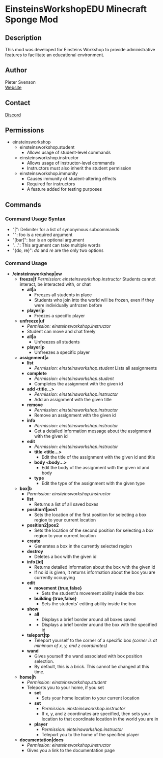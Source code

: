 # EinsteinsWorkshopEDU Minecraft Sponge Mod

## Description
This mod was developed for Einsteins Workshop to provide administrative features to facilitate an educational environment.

## Author
Pieter Svenson  
[Website](www.pietersvenson.com)

## Contact
[Discord](https://discord.gg/gJXyaU)

## Permissions
- einsteinsworkshop
  - einsteinsworkshop.student
    - Allows usage of student-level commands
  - einsteinsworkshop.instructor
    - Allows usage of instructor-level commands
    - Instructors must also inherit the student permission
  - einsteinsworkshop.immunity
    - Causes immunity of student-altering effects
    - Required for instructors
    - A feature added for testing purposes


## Commands
### Command Usage Syntax
- "|": Delimiter for a list of synonymous subcommands
- "<foo>": foo is a required argument
- "[bar]": bar is an optional argument
- "...": This argument can take multiple words
- "{do, re}": *do* and *re* are the only two options

### Command Usage
- **/einsteinsworkshop|ew**
  - **freeze|f**
    *Permission: einsteinsworkshop.instructor*
    Students cannot interact, be interacted with, or chat
    - **all|a**
      - Freezes all students in place
      - Students who join into the world will be frozen, even if they were individually unfrozen before
    - **player|p <player>**
      - Freezes a specific player
  - **unfreeze|uf**
    - *Permission: einsteinsworkshop.instructor*
    - Student can move and chat freely
    - **all|a**
      - Unfreezes all students
    - **player|p <player>**
        - Unfreezes a specific player
  - **assignment|a**
    - **list**
      - *Permission: einsteinsworkshop.student*
      Lists all assignments
    - **complete <id>**
      - *Permission: einsteinsworkshop.student*
      - Completes the assignment with the given id
    - **add <type> <title...>**
      - *Permission: einsteinsworkshop.instructor*
      - Add an assignment with the given title
    - **remove <id>**
      - *Permission: einsteinsworkshop.instructor*
      - Remove an assignment with the given id
    - **info <id>**
      - *Permission: einsteinsworkshop.instructor*
      - Get a detailed information message about the assignment with the given id
    - **edit**
      - *Permission: einsteinsworkshop.instructor*
      - **title <id> <title...>**
        - Edit the title of the assignment with the given id and title
      - **body <id> <body...>**
        - Edit the body of the assignment with the given id and body
      - **type <id> <type>**
        - Edit the type of the assignment with the given type
  - **box|b**
    - *Permission: einsteinsworkshop.instructor*
    - **list**
      - Returns a list of all saved boxes
    - **position1|pos1**
      - Sets the location of the first position for selecting a box region to your current location
    - **position2|pos2**
      - Sets the location of the second position for selecting a box region to your current location
    - **create**
      - Generates a box in the currently selected region
    - **destroy <id>**
      - Deletes a box with the given id
    - **info [id]**
      - Returns detailed information about the box with the given id
      - If no id is given, it returns information about the box you are currently occupying
    - **edit**
      - **movement <id> {true,false}**
        - Sets the student's movement ability inside the box
      - **building <id> {true,false}**
        - Sets the students' editing ability inside the box
    - **show**
      - **all**
        - Displays a brief border around all boxes saved
      - **<id>**
        - Displays a brief border around the box with the specified id
    - **teleport|tp <id>**
      - Teleport yourself to the corner of a specific box *(corner is at minimum of x, y, and z coordinates)*
    - **wand**
      - Gives yourself the wand associated with box position selection.
      - By default, this is a brick. This cannot be changed at this time.
  - **home|h**
    - *Permission: einsteinsworkshop.student*
    - Teleports you to your home, if you set 
      - **set**
        - Sets your home location to your current location
      - **set <x> <y> <z>**
        - *Permission: einsteinsworkshop.instructor*
        - If x, y, and z coordinates are specified, then sets your location to that coordinate location in the world you are in
      - **player**
        - *Permission: einteinsworkshop.instructor*
        - Teleport you to the home of the specified player
  - **documentation|docs**
    - *Permission: einsteinsworkshop.instructor*
    - Gives you a link to the documentation page
